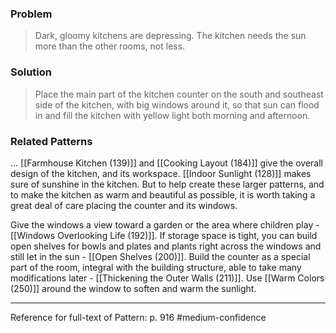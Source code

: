 ### Problem
>Dark, gloomy kitchens are depressing. The kitchen needs the sun more than the other rooms, not less.

### Solution
>Place the main part of the kitchen counter on the south and southeast side of the kitchen, with big windows around it, so that sun can flood in and fill the kitchen with yellow light both morning and afternoon.

### Related Patterns
... [[Farmhouse Kitchen (139)]] and [[Cooking Layout (184)]] give the overall design of the kitchen, and its workspace. [[Indoor Sunlight (128)]] makes sure of sunshine in the kitchen. But to help create these larger patterns, and to make the kitchen as warm and beautiful as possible, it is worth taking a great deal of care placing the counter and its windows.

Give the windows a view toward a garden or the area where children play - [[Windows Overlooking Life (192)]]. If storage space is tight, you can build open shelves for bowls and plates and plants right across the windows and still let in the sun - [[Open Shelves (200)]]. Build the counter as a special part of the room, integral with the building structure, able to take many modifications later - [[Thickening the Outer Walls (211)]]. Use [[Warm Colors (250)]] around the window to soften and warm the sunlight.

---
Reference for full-text of Pattern: p. 916 #medium-confidence 